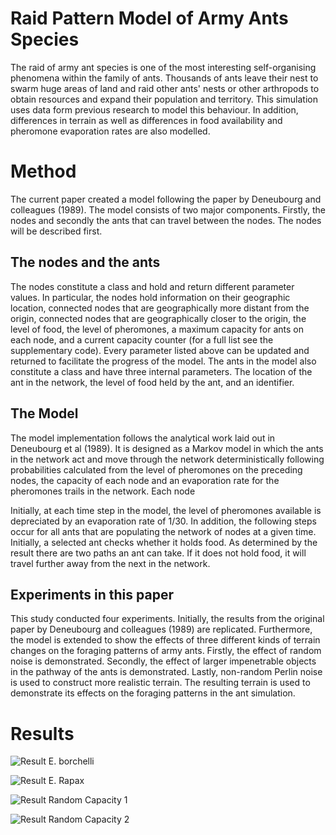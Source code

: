 # Raid Pattern Model of Army Ants Species
The raid of army ant species is one of the most interesting self-organising phenomena within the family of ants. Thousands of ants leave their nest to swarm huge areas of land and raid other ants' nests or other arthropods to obtain resources and expand their population and territory. This simulation uses data form previous research to model this behaviour. In addition, differences in terrain as well as differences in food availability and pheromone evaporation rates are also modelled. 

# Method
The current paper created a model following the paper by Deneubourg and colleagues (1989). The model consists of two major components. Firstly, the nodes and secondly the ants that can travel between the nodes. The nodes will be described first. 

## The nodes and the ants
The nodes constitute a class and hold and return different parameter values. In particular, the nodes hold information on their geographic location, connected nodes that are geographically more distant from the origin, connected nodes that are geographically closer to the origin, the level of food, the level of pheromones, a maximum capacity for ants on each node, and a current capacity counter (for a full list see the supplementary code). Every parameter listed above can be updated and returned to facilitate the progress of the model. 
The ants in the model also constitute a class and have three internal parameters. The location of the ant in the network, the level of food held by the ant, and an identifier. 

## The Model
The model implementation follows the analytical work laid out in Deneubourg et al (1989). It is designed as a Markov model in which the ants in the network act and move through the network deterministically following probabilities calculated from the level of pheromones on the preceding nodes, the capacity of each node and an evaporation rate for the pheromones trails in the network. Each node

Initially, at each time step in the model, the level of pheromones available is depreciated by an evaporation rate of 1/30. In addition, the following steps occur for all ants that are populating the network of nodes at a given time. Initially, a selected ant checks whether it holds food. As determined by the result there are two paths an ant can take. If it does not hold food, it will travel further away from the next in the network. 
 
## Experiments in this paper
This study conducted four experiments. Initially, the results from the original paper by Deneubourg and colleagues (1989) are replicated. Furthermore, the model is extended to show the effects of three different kinds of terrain changes on the foraging patterns of army ants. Firstly, the effect of random noise is demonstrated. Secondly, the effect of larger impenetrable objects in the pathway of the ants is demonstrated. Lastly, non-random Perlin noise is used to construct more realistic terrain. The resulting terrain is used to demonstrate its effects on the foraging patterns in the ant simulation.

# Results
![Result E. borchelli ](images/exp_1_plot_1672955529_in_paper.png)

![Result E. Rapax](images/0x00_plot_1673093793_in_paper.png)

![Result Random Capacity 1](NxR_plot_1673099532_in_paper.png)

![Result Random Capacity 2](NxR_plot_1673099943_in_paper.png)